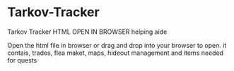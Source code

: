 # Tarkov-Tracker
Tarkov Tracker HTML OPEN IN BROWSER helping aide

Open the html file in browser or drag and drop into your browser to open.
it contais, trades, flea maket, maps, hideout management and items needed for quests
